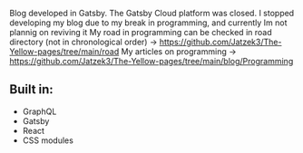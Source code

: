 

Blog developed in Gatsby. The Gatsby Cloud platform was closed. 
I stopped developing my blog due to my break in programming, and currently Im not plannig on reviving it
My road in programming can be checked in road directory (not in chronological order) ->
https://github.com/Jatzek3/The-Yellow-pages/tree/main/road
My articles on programming ->
https://github.com/Jatzek3/The-Yellow-pages/tree/main/blog/Programming

## Built in:

- GraphQL
- Gatsby
- React
- CSS modules
